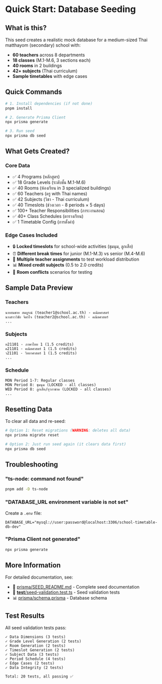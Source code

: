 # Quick Start: Database Seeding

## What is this?

This seed creates a realistic mock database for a medium-sized Thai matthayom (secondary) school with:
- **60 teachers** across 8 departments
- **18 classes** (M.1-M.6, 3 sections each)
- **40 rooms** in 2 buildings
- **42+ subjects** (Thai curriculum)
- **Sample timetables** with edge cases

## Quick Commands

```bash
# 1. Install dependencies (if not done)
pnpm install

# 2. Generate Prisma Client
npx prisma generate

# 3. Run seed
npx prisma db seed
```

## What Gets Created?

### Core Data
- ✅ 4 Programs (หลักสูตร)
- ✅ 18 Grade Levels (ระดับชั้น M.1-M.6)
- ✅ 40 Rooms (ห้องเรียน in 3 specialized buildings)
- ✅ 60 Teachers (ครู with Thai names)
- ✅ 42 Subjects (วิชา - Thai curriculum)
- ✅ 40 Timeslots (ช่วงเวลา - 8 periods × 5 days)
- ✅ 100+ Teacher Responsibilities (ภาระงานสอน)
- ✅ 40+ Class Schedules (ตารางเรียน)
- ✅ 1 Timetable Config (การตั้งค่า)

### Edge Cases Included
- 🔒 **Locked timeslots** for school-wide activities (ชุมนุม, ลูกเสือ)
- ⏰ **Different break times** for junior (M.1-M.3) vs senior (M.4-M.6)
- 👥 **Multiple teacher assignments** to test workload distribution
- 📊 **Mixed credit subjects** (0.5 to 2.0 credits)
- 🏫 **Room conflicts** scenarios for testing

## Sample Data Preview

### Teachers
```
นายสมชาย สมบูรณ์ (teacher1@school.ac.th) - คณิตศาสตร์
นางสาววิชัย จิตรใจ (teacher2@school.ac.th) - คณิตศาสตร์
...
```

### Subjects
```
ท21101 - ภาษาไทย 1 (1.5 credits)
ค21101 - คณิตศาสตร์ 1 (1.5 credits)
ว21101 - วิทยาศาสตร์ 1 (1.5 credits)
...
```

### Schedule
```
MON Period 1-7: Regular classes
MON Period 8: ชุมนุม (LOCKED - all classes)
WED Period 8: ลูกเสือ/ยุวกาชาด (LOCKED - all classes)
...
```

## Resetting Data

To clear all data and re-seed:

```bash
# Option 1: Reset migrations (WARNING: deletes all data)
npx prisma migrate reset

# Option 2: Just run seed again (it clears data first)
npx prisma db seed
```

## Troubleshooting

### "ts-node: command not found"
```bash
pnpm add -D ts-node
```

### "DATABASE_URL environment variable is not set"
Create a `.env` file:
```env
DATABASE_URL="mysql://user:password@localhost:3306/school-timetable-db-dev"
```

### "Prisma Client not generated"
```bash
npx prisma generate
```

## More Information

For detailed documentation, see:
- 📖 [prisma/SEED_README.md](./SEED_README.md) - Complete seed documentation
- 🧪 [__test__/seed-validation.test.ts](../__test__/seed-validation.test.ts) - Seed validation tests
- 📊 [prisma/schema.prisma](./schema.prisma) - Database schema

## Test Results

All seed validation tests pass:
```
✓ Data Dimensions (3 tests)
✓ Grade Level Generation (2 tests)
✓ Room Generation (2 tests)
✓ Timeslot Generation (2 tests)
✓ Subject Data (3 tests)
✓ Period Schedule (4 tests)
✓ Edge Cases (2 tests)
✓ Data Integrity (2 tests)

Total: 20 tests, all passing ✅
```
